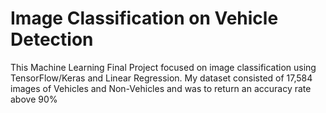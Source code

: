 # Image Classification on Vehicle Detection
This Machine Learning Final Project focused on image classification using TensorFlow/Keras and Linear Regression. My dataset consisted of 17,584 images of Vehicles and Non-Vehicles and was to return an accuracy rate above 90%
